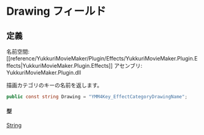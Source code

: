 # Drawing フィールド

## 定義

名前空間: [[reference/YukkuriMovieMaker/Plugin/Effects/YukkuriMovieMaker.Plugin.Effects|YukkuriMovieMaker.Plugin.Effects]]
アセンブリ: YukkuriMovieMaker.Plugin.dll

描画カテゴリのキーの名前を返します。

```csharp
public const string Drawing = "YMM4Key_EffectCategoryDrawingName";
```

#### 型
[String](https://learn.microsoft.com/ja-jp/dotnet/api/system.string)
